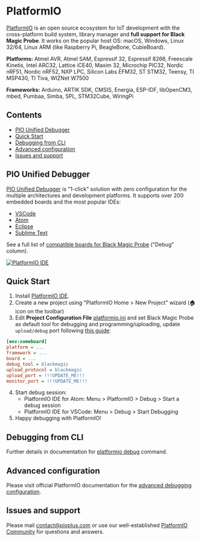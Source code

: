 # PlatformIO

[PlatformIO](https://platformio.org/?utm_source=github&utm_medium=blackmagic) is an open source ecosystem for IoT development with the cross-platform build system, library manager and **full support for Black Magic Probe**. It works on the popular host OS: macOS, Windows, Linux 32/64, Linux ARM (like Raspberry Pi, BeagleBone, CubieBoard).

**Platforms:** Atmel AVR, Atmel SAM, Espressif 32, Espressif 8266, Freescale Kinetis, Intel ARC32, Lattice iCE40, Maxim 32, Microchip PIC32, Nordic nRF51, Nordic nRF52, NXP LPC, Silicon Labs EFM32, ST STM32, Teensy, TI MSP430, TI Tiva, WIZNet W7500

**Frameworks:** Arduino, ARTIK SDK, CMSIS, Energia, ESP-IDF, libOpenCM3, mbed, Pumbaa, Simba, SPL, STM32Cube, WiringPi

## Contents
- [PIO Unified Debugger](#pio-unified-debugger)
- [Quick Start](#quick-start)
- [Debugging from CLI](#debugging-from-cli)
- [Advanced configuration](#advanced-configuration)
- [Issues and support](#issues-and-support)

## PIO Unified Debugger

[PIO Unified Debugger](http://docs.platformio.org/en/latest/plus/debugging.html?utm_source=github&utm_medium=blackmagic) is "1-click" solution with zero configuration for the multiple architectures and development platforms. It supports over 200 embedded boards and the most popular IDEs:

* [VSCode](http://docs.platformio.org/en/latest/ide/vscode.html?utm_source=github&utm_medium=blackmagic#ide-vscode)
* [Atom](http://docs.platformio.org/en/latest/ide/atom.html?utm_source=github&utm_medium=blackmagic#ide-atom)
* [Eclipse](http://docs.platformio.org/en/latest/ide/eclipse.html?utm_source=github&utm_medium=blackmagic#ide-eclipse)
* [Sublime Text](http://docs.platformio.org/en/latest/ide/sublimetext.html?utm_source=github&utm_medium=blackmagic#ide-sublimetext)

See a full list of [compatible boards for Black Magic Probe](http://docs.platformio.org/en/latest/plus/debugging.html?utm_source=github&utm_medium=blackmagic#boards) ("Debug" column).

[![PlatformIO IDE](https://raw.githubusercontent.com/platformio/platformio-docs/develop/_static/ide/vscode/platformio-ide-vscode.png)](https://platformio.org/platformio-ide?utm_source=github&utm_medium=blackmagic)

## Quick Start

1. Install [PlatformIO IDE](https://platformio.org/platformio-ide?utm_source=github&utm_medium=blackmagic).
2. Create a new project using "PlatformIO Home > New Project" wizard (🏠 icon on the toolbar)
3. Edit **Project Configuration File** [platformio.ini](http://docs.platformio.org/en/latest/projectconf.html?utm_source=github&utm_medium=blackmagic) and set Black Magic Probe as default tool for debugging and programming/uploading, update `upload/debug` port following [this guide](gdb-commands.md):

```ini
[env:someboard]
platform = ...
framework = ...
board = ...
debug_tool = blackmagic
upload_protocol = blackmagic
upload_port = !!!UPDATE_ME!!!
monitor_port = !!!UPDATE_ME!!!
```

4. Start debug session:
   * PlatformIO IDE for Atom: Menu > PlatformIO > Debug > Start a debug session
   * PlatformIO IDE for VSCode: Menu > Debug > Start Debugging
5. Happy debugging with PlatformIO!

## Debugging from CLI

Further details in documentation for [platformio debug](http://docs.platformio.org/en/latest/userguide/cmd_debug.html?utm_source=github&utm_medium=blackmagic) command.

## Advanced configuration

Please visit official PlatformIO documentation for the [advanced debugging configuration](http://docs.platformio.org/en/latest/projectconf/section_env_debug.html?utm_source=github&utm_medium=blackmagic).

## Issues and support

Please mail [contact@pioplus.com](mailto:contact@pioplus.com?Subject=PlatformIO%20Unified%20Debugger%20and%20Black%20Magic%20Probe) or use our well-established [PlatformIO Community](https://community.platformio.org?utm_source=github&utm_medium=blackmagic) for questions and answers.
